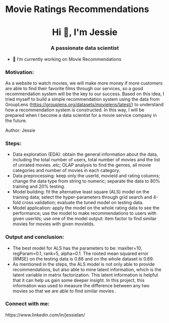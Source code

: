 # Movie Ratings Recommendations
<h1 align="center">Hi 👋, I'm Jessie</h1>
<h3 align="center">A passionate data scientist</h3>

- 🔭 I’m currently working on Movie Recommendations


<h3> Motivation: </h3>

As a website to watch movies, we will make more money if more customers are able to find their favorite films through our services, so a good recommendation system will be the key to our success. Based on this idea, I tried myself to build a simple recommendation system using the data from GroupLens (https://grouplens.org/datasets/movielens/latest/) to understand how a recommendation system is constructed. In this way, I will be prepared when I become a data scientist for a movie service company in the future.

Author: Jessie

 
<h3> Steps:</h3>

- Data exploration (EDA): obtain the general information about the data, including the total number of users, total number of movies and the list of unrated movies .etc; OLAP analysis to find the genres, all movie categories and number of movies in each category.
- Data preprocessing: keep only the userId, movieId and rating columns; change the data type from string to numeric; separate the data to 80% training and 20% testing.
 -   Model building: fit the alternative least square (ALS) model on the training data; select the hyper-parameters through grid search and 4-fold cross validation; evaluate the tuned model on testing data.
 -   Model application: apply the model on the whole rating data to see the performance; use the model to make recommendations to users with given userIds; use one of the model output: item factor to find similar movies for movies with given movieIds.
<h3>Output and conclusion: </h3>

- The best model for ALS has the parameters to be: maxIter=10, regParam=0.1, rank=5, alpha=0.1. The rooted mean squared error (RMSE) on the testing data is 0.88 and on the whole dataset is 0.69.
- As mentioned in the steps, the ALS model is not only able to provide recommendations, but also able to mine latent information, which is the latent variable in matrix factorization. This latent information is helpful that it can help us gain some deeper insight. In this project, this information was used to measure the difference between any two movies so that we are able to find similar movies .



<h3 align="left">Connect with me:</h3>  https://www.linkedin.com/in/jessielan/
<p align="left">
</p>

